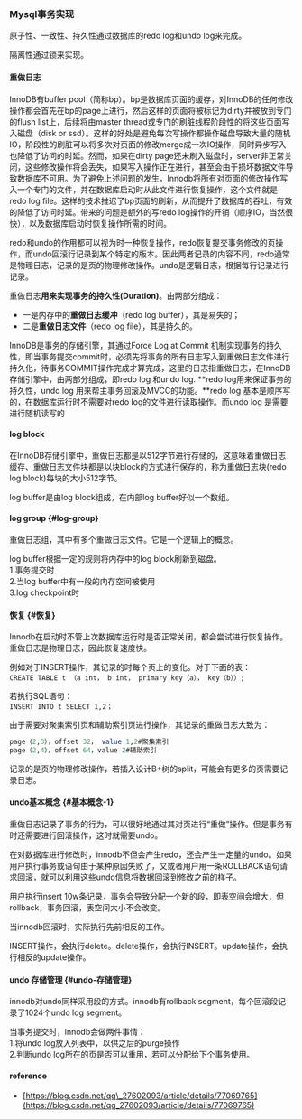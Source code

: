 ### Mysql事务实现

原子性、一致性、持久性通过数据库的redo log和undo log来完成。

隔离性通过锁来实现。

#### 重做日志

InnoDB有buffer pool（简称bp）。bp是数据库页面的缓存，对InnoDB的任何修改操作都会首先在bp的page上进行，然后这样的页面将被标记为dirty并被放到专门的flush list上，后续将由master thread或专门的刷脏线程阶段性的将这些页面写入磁盘（disk or ssd）。这样的好处是避免每次写操作都操作磁盘导致大量的随机IO，阶段性的刷脏可以将多次对页面的修改merge成一次IO操作，同时异步写入也降低了访问的时延。然而，如果在dirty page还未刷入磁盘时，server非正常关闭，这些修改操作将会丢失，如果写入操作正在进行，甚至会由于损坏数据文件导致数据库不可用。为了避免上述问题的发生，Innodb将所有对页面的修改操作写入一个专门的文件，并在数据库启动时从此文件进行恢复操作，这个文件就是redo log file。这样的技术推迟了bp页面的刷新，从而提升了数据库的吞吐，有效的降低了访问时延。带来的问题是额外的写redo log操作的开销（顺序IO，当然很快），以及数据库启动时恢复操作所需的时间。

redo和undo的作用都可以视为时一种恢复操作，redo恢复提交事务修改的页操作，而undo回滚行记录到某个特定的版本。因此两者记录的内容不同，redo通常是物理日志，记录的是页的物理修改操作。undo是逻辑日志，根据每行记录进行记录。

重做日志**用来实现事务的持久性\(Duration\)**。由两部分组成：

* 一是内存中的**重做日志缓冲**（redo log buffer），其是易失的；
* 二是**重做日志文件**（redo log file），其是持久的。

InnoDB是事务的存储引擎，其通过Force Log at Commit 机制实现事务的持久性，即当事务提交commit时，必须先将事务的所有日志写入到重做日志文件进行持久化，待事务COMMIT操作完成才算完成，这里的日志指重做日志，在InnoDB存储引擎中，由两部分组成，即redo log 和undo log. **redo log用来保证事务的持久性，undo log 用来帮主事务回滚及MVCC的功能。**redo log 基本是顺序写的，在数据库运行时不需要对redo log的文件进行读取操作。而undo log 是需要进行随机读写的

#### log block

在InnoDB存储引擎中，重做日志都是以512字节进行存储的，这意味着重做日志缓存、重做日志文件块都是以块block的方式进行保存的，称为重做日志块\(redo log block\)每块的大小512字节。

log buffer是由log block组成，在内部log buffer好似一个数组。

#### log group {#log-group}

重做日志组，其中有多个重做日志文件。它是一个逻辑上的概念。

log buffer根据一定的规则将内存中的log block刷新到磁盘。  
1.事务提交时  
2.当log buffer中有一般的内存空间被使用  
3.log checkpoint时

#### 恢复 {#恢复}

Innodb在启动时不管上次数据库运行时是否正常关闭，都会尝试进行恢复操作。重做日志是物理日志，因此恢复速度快。

例如对于INSERT操作，其记录的时每个页上的变化。对于下面的表：  
`CREATE TABLE t （a int， b int， primary key（a）， key（b））;`

若执行SQL语句：  
`INSERT INTO t SELECT 1,2；`

由于需要对聚集索引页和辅助索引页进行操作，其记录的重做日志大致为：

```sql
page（2,3），offset 32， value 1,2#聚集索引
page（2,4），offset 64，value 2#辅助索引
```

记录的是页的物理修改操作，若插入设计B+树的split，可能会有更多的页需要记录日志。

#### undo基本概念 {#基本概念-1}

重做日志记录了事务的行为，可以很好地通过其对页进行“重做”操作。但是事务有时还需要进行回滚操作，这时就需要undo。

在对数据库进行修改时，innodb不但会产生redo，还会产生一定量的undo。如果用户执行事务或语句由于某种原因失败了，又或者用户用一条ROLLBACK语句请求回滚，就可以利用这些undo信息将数据回滚到修改之前的样子。

用户执行insert 10w条记录，事务会导致分配一个新的段，即表空间会增大，但rollback，事务回滚，表空间大小不会改变。

当innodb回滚时，实际执行先前相反的工作。

INSERT操作，会执行delete。delete操作，会执行INSERT。update操作，会执行相反的update操作。

#### undo 存储管理 {#undo-存储管理}

innodb对undo同样采用段的方式。innodb有rollback segment，每个回滚段记录了1024个undo log segment。

当事务提交时，innodb会做两件事情：  
1.将undo log放入列表中，以供之后的purge操作  
2.判断undo log所在的页是否可以重用，若可以分配给下个事务使用。

#### reference

* [https://blog.csdn.net/qq\_27602093/article/details/77069765](https://blog.csdn.net/qq_27602093/article/details/77069765)



